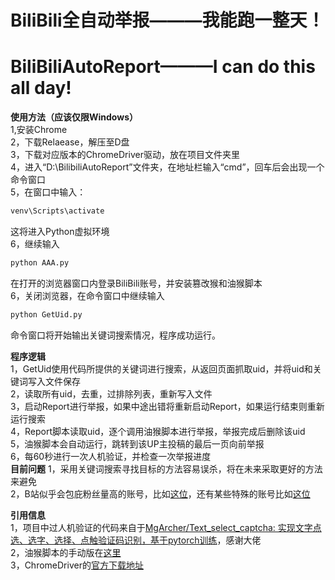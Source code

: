 # BiliBili全自动举报———我能跑一整天！  
# BiliBiliAutoReport———I can do this all day!  


**使用方法（应该仅限Windows）**  
1,安装Chrome  
2，下载Relaease，解压至D盘  
3，下载对应版本的ChromeDriver驱动，放在项目文件夹里  
4，进入“D:\BilibiliAutoReport”文件夹，在地址栏输入“cmd”，回车后会出现一个命令窗口  
5，在窗口中输入：  
```cmd
venv\Scripts\activate
```
这将进入Python虚拟环境  
6，继续输入  
```cmd
python AAA.py
```
在打开的浏览器窗口内登录BiliBili账号，并安装篡改猴和油猴脚本  
6，关闭浏览器，在命令窗口中继续输入  
```cmd
python GetUid.py
```
命令窗口将开始输出关键词搜索情况，程序成功运行。  

**程序逻辑**   
1，GetUid使用代码所提供的关键词进行搜索，从返回页面抓取uid，并将uid和关键词写入文件保存  
2，读取所有uid，去重，过排除列表，重新写入文件  
3，启动Report进行举报，如果中途出错将重新启动Report，如果运行结束则重新运行搜索  
4，Report脚本读取uid，逐个调用油猴脚本进行举报，举报完成后删除该uid  
5，油猴脚本会自动运行，跳转到该UP主投稿的最后一页向前举报  
6，每60秒进行一次人机验证，并检查一次举报进度  
**目前问题** 
1，采用关键词搜索寻找目标的方法容易误杀，将在未来采取更好的方法来避免  
2，B站似乎会包庇粉丝量高的账号，比如[这位](https://space.bilibili.com/452078996/video)，还有某些特殊的账号比如[这位](https://space.bilibili.com/3546674746100411/video)  


**引用信息**  
1，项目中过人机验证的代码来自于[MgArcher/Text_select_captcha: 实现文字点选、选字、选择、点触验证码识别，基于pytorch训练](https://github.com/MgArcher/Text_select_captcha/)，感谢大佬  
2，油猴脚本的手动版在[这里](https://greasyfork.org/zh-CN/scripts/497079-bilibili%E7%A8%BF%E4%BB%B6%E6%89%B9%E9%87%8F%E4%B8%BE%E6%8A%A5)  
3，ChromeDriver的[官方下载地址](https://developer.chrome.com/docs/chromedriver?hl=zh-cn)  
